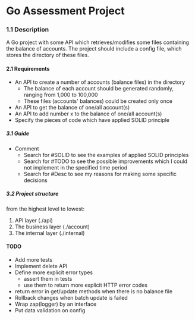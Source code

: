 # Go Assessment Project

### 1.1 Description
A Go project with some API which retrieves/modifies some files containing the balance of accounts. 
The project should include a config file, which stores the directory of these files. 

#### 2.1 Requirements
- An API to create a number of accounts (balance files) in the directory
    - The balance of each account should be generated randomly, ranging from 1,000 to 100,000
    - These files (accounts' balances) could be created only once
- An API to get the balance of one/all account(s)
- An API to add number x to the balance of one/all account(s)
- Specify the pieces of code which have applied SOLID principle

##### 3.1 Guide
- Comment
  - Search for #SOLID to see the examples of applied SOLID principles
  - Search for #TODO to see the possible improvements which I could not implement in the specified time period
  - Search for #Desc to see my reasons for making some specific decisions

##### 3.2 Project structure
from the highest level to lowest:
1. API layer (./api)
2. The business layer (./account)
3. The internal layer (./internal)
  
#### TODO
- Add more tests
- Implement delete API
- Define more explicit error types 
  - assert them in tests 
  - use them to return more explicit HTTP error codes
- return error in get/update methods when there is no balance file
- Rollback changes when batch update is failed
- Wrap zap(logger) by an interface
- Put data validation on config